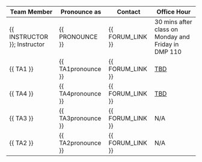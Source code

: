 | Team Member                  | Pronounce as       | Contact          | Office Hour                                                                                                              |
|------------------------------|--------------------|------------------|--------------------------------------------------------------------------------------------------------------------------|
| {{ INSTRUCTOR }}; Instructor | {{ PRONOUNCE }}    | {{ FORUM_LINK }} | 30 mins after class on Monday and Friday in DMP 110                                                                      |
| {{ TA1 }}                    | {{ TA1pronounce }} | {{ FORUM_LINK }} | [TBD](https://canvas.ubc.ca/courses/140669/external_tools/15408) |
| {{ TA4 }}                    | {{ TA4pronounce }} | {{ FORUM_LINK }} | [TBD](https://canvas.ubc.ca/courses/140669/external_tools/15408)                         |
| {{ TA3 }}                    | {{ TA3pronounce }} | {{ FORUM_LINK }} | N/A                                                                                                                      |
| {{ TA2 }}                    | {{ TA2pronounce }} | {{ FORUM_LINK }} | N/A                                                                                                                      |
